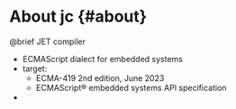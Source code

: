 # About jc {#about}
@brief JET compiler

- ECMAScript dialect for embedded systems
- target:
  - ECMA-419 2nd edition, June 2023
  - ECMAScript® embedded systems API specification
- 
